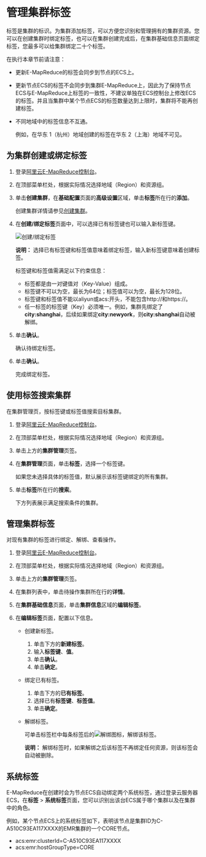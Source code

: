 # 管理集群标签

标签是集群的标识。为集群添加标签，可以方便您识别和管理拥有的集群资源。您可以在创建集群时绑定标签，也可以在集群创建完成后，在集群基础信息页面绑定标签，您最多可以给集群绑定二十个标签。

在执行本章节前请注意：

-   更新E-MapReduce的标签会同步到节点的ECS上。
-   更新节点ECS的标签不会同步到集群E-MapReduce上，因此为了保持节点ECS与E-MapReduce上标签的一致性，不建议单独在ECS控制台上修改ECS的标签。并且当集群中某个节点ECS的标签数量达到上限时，集群将不能再创建标签。
-   不同地域中的标签信息不互通。

    例如，在华东 1（杭州）地域创建的标签在华东 2（上海）地域不可见。


## 为集群创建或绑定标签

1.  登录[阿里云E-MapReduce控制台](https://emr.console.aliyun.com/)。

2.  在顶部菜单栏处，根据实际情况选择地域（Region）和资源组。

3.  单击**创建集群**，在**基础配置**页面的**高级设置**区域，单击**标签**所在行的**添加**。

    创建集群详情请参见[创建集群](/intl.zh-CN/集群管理/集群配置/创建集群.md)。

4.  在**创建/绑定标签**页面中，可以选择已有标签键也可以输入新标签键。

    ![创建/绑定标签](https://static-aliyun-doc.oss-cn-hangzhou.aliyuncs.com/assets/img/zh-CN/7440659951/p86929.png)

    **说明：** 选择已有标签键和标签值意味着绑定标签，输入新标签键意味着创建标签。

    标签键和标签值需满足以下约束信息：

    -   标签都是由一对键值对（Key-Value）组成。
    -   标签键不可以为空，最长为64位；标签值可以为空，最长为128位。
    -   标签键和标签值不能以aliyun或acs:开头，不能包含http://和https://。
    -   任一标签的标签键（Key）必须唯一。例如，集群先绑定了**city:shanghai**，后续如果绑定**city:newyork**，则**city:shanghai**自动被解绑。
5.  单击**确认**。

    确认待绑定标签。

6.  单击**确认**。

    完成绑定标签。


## 使用标签搜索集群

在集群管理页，按标签键或标签值搜索目标集群。

1.  登录[阿里云E-MapReduce控制台](https://emr.console.aliyun.com/)。

2.  在顶部菜单栏处，根据实际情况选择地域（Region）和资源组。

3.  单击上方的**集群管理**页签。

4.  在**集群管理**页面，单击**标签**，选择一个标签键。

    如果您未选择具体的标签值，默认展示该标签键绑定的所有集群。

5.  单击**标签**所在行的**搜索**。

    下方列表展示满足搜索条件的集群。


## 管理集群标签

对现有集群的标签进行绑定、解绑、查看操作。

1.  登录[阿里云E-MapReduce控制台](https://emr.console.aliyun.com/)。

2.  在顶部菜单栏处，根据实际情况选择地域（Region）和资源组。

3.  单击上方的**集群管理**页签。

4.  在集群列表中，单击待操作集群所在行的**详情**。

5.  在**集群基础信息**页面，单击**集群信息**区域的**编辑标签**。

6.  在**编辑标签**页面，配置以下信息。

    -   创建新标签。
        1.  单击下方的**新建标签**。
        2.  输入**标签键**、**值**。
        3.  单击**确认**。
        4.  单击**确定**。
    -   绑定已有标签。
        1.  单击下方的**已有标签**。
        2.  选择已有**标签键**、**标签值**。
        3.  单击**确定**。
    -   解绑标签。

        可单击标签栏中每条标签后的![解绑](https://static-aliyun-doc.oss-cn-hangzhou.aliyuncs.com/assets/img/zh-CN/7440659951/p86963.png)图标，解绑该标签。

        **说明：** 解绑标签时，如果解绑之后该标签不再绑定任何资源，则该标签会自动被删除。


## 系统标签

E-MapReduce在创建时会为节点ECS自动绑定两个系统标签，通过登录云服务器ECS，在**标签** \> **系统标签**页面，您可以识别出该台ECS属于哪个集群以及在集群中的角色。

例如，某个节点ECS上的系统标签如下，表明该节点是集群ID为C-A510C93EA117XXXX的EMR集群的一个CORE节点。

-   acs:emr:clusterId=C-A510C93EA117XXXX
-   acs:emr:hostGroupType=CORE

